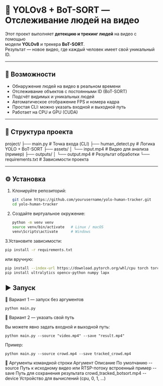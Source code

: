 # 🧠 YOLOv8 + BoT-SORT — Отслеживание людей на видео

Этот проект выполняет **детекцию и трекинг людей** на видео с помощью  
модели **YOLOv8** и трекера **BoT-SORT**.  
Результат — новое видео, где каждый человек имеет свой уникальный ID.

---

## 🚀 Возможности

- Обнаружение людей на видео в реальном времени  
- Отслеживание объектов с постоянными ID (BoT-SORT)  
- Подсчёт видимых и уникальных людей  
- Автоматическое отображение FPS и номера кадра  
- Простая CLI: можно указать входной и выходной путь  
- Работает на CPU и GPU (CUDA)

---

## 📁 Структура проекта

project/
├── main.py # Точка входа (CLI)
├── human_detect.py # Логика YOLO + BoT-SORT
├── assets/
│ └── input.mp4 # Видео для анализа (пример)
├── outputs/
│ └── output.mp4 # Результат обработки
└── requirements.txt # Зависимости проекта

---

## ⚙️ Установка

1. Клонируйте репозиторий:
   ```bash
   git clone https://github.com/yourusername/yolo-human-tracker.git
   cd yolo-human-tracker
   ```
2. Cоздайте виртуальное окружение:
   ```bash
   python -m venv venv
   source venv/bin/activate   # Linux / macOS
   venv\Scripts\activate      # Windows
   ```
3.Установите зависимости:
   ```bash
   pip install -r requirements.txt
   ```
или вручную:
   ```bash
pip install --index-url https://download.pytorch.org/whl/cpu torch torchvision
pip install ultralytics opencv-python numpy lapx
   ```

## ▶️ Запуск
🔹 Вариант 1 — запуск без аргументов
   ```
   python main.py
   ```
🔹 Вариант 2 — указать свой путь

Вы можете явно задать входной и выходной путь:
   ```
   python main.py --source "video.mp4" --save "result.mp4"
   ```
Пример:
   ```
   python main.py --source crowd.mp4 --save tracked_crowd.mp4
   ```
🧰 Аргументы командной строки
Аргумент	Описание	По умолчанию
--source	Путь к исходному видео или RTSP-потоку	встроенный пример
--save	Путь для сохранения результата	crowd_tracked_botsort.mp4
--device	Устройство для вычислений (cpu, 0, 1, …)

